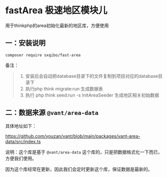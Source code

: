 # fastArea 极速地区模块儿

用于thinkphp的area初始化最新的地区库，方便使用

## 一：安装说明

`composer require sxqibo/fast-area`

备注：
> 1. 安装后会自动把database目录下的文件复制到项目对应的database目录下
> 2. 执行php think migrate:run 生成数据表
> 3. 执行 php think seed:run -s InitAreaSeeder 生成地区相关初始数据


## 二：数据来源 `@vant/area-data`

具体地址如下： 

https://github.com/youzan/vant/blob/main/packages/vant-area-data/src/index.ts

说明：这个库是基于 `@vant/area-data` 这个库的，只是把数据格式化一下而已，方便我们使用。

因为这个库经常在更新，因此我们会定时更新这个库，保证数据是最新的。
